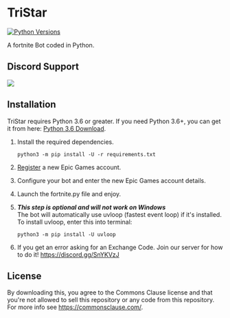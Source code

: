 # TriStar

[![Python Versions](https://img.shields.io/badge/python-3.6%20%7C%203.7%20%7C%203.8-blue)](https://www.python.org/downloads/release/python-360/) 

A fortnite Bot coded in Python.

## Discord Support
<a href="https://discord.gg/SnYKVzJ"><img src="https://discordapp.com/api/guilds/696496147803668540/widget.png?style=banner2"></a>

## Installation
TriStar requires Python 3.6 or greater. If you need Python 3.6+, you can get it from here: [Python 3.6 Download](https://www.python.org/downloads/release/python-360/ "Python 3.6 Download").


1. Install the required dependencies.

    ```
    python3 -m pip install -U -r requirements.txt
    ```

2. [Register](https://epicgames.com/id/register) a new Epic Games account.

3. Configure your bot and enter the new Epic Games account details.

3. Launch the fortnite.py file and enjoy.

4. ***This step is optional and will not work on Windows*** <br>The bot will automatically use uvloop (fastest event loop) if it's installed. To install uvloop, enter this into terminal:

    ```
    python3 -m pip install -U uvloop
    ```

5. If you get an error asking for an Exchange Code. Join our server for how to do it! https://discord.gg/SnYKVzJ

## License
By downloading this, you agree to the Commons Clause license and that you're not allowed to sell this repository or any code from this repository. For more info see https://commonsclause.com/.
